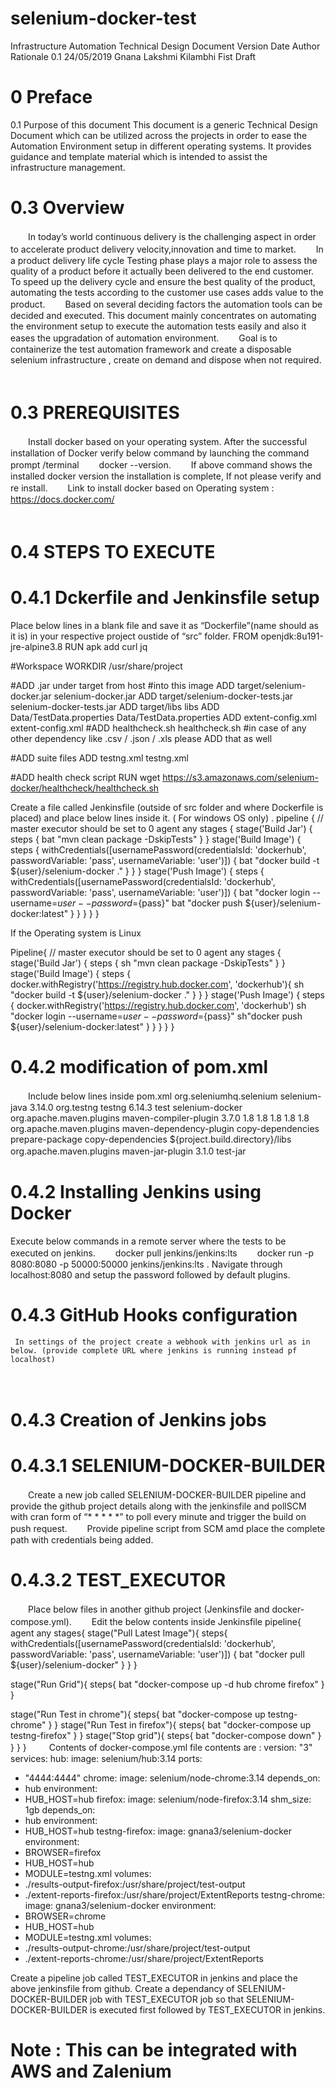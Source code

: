 # selenium-docker-test

Infrastructure Automation
Technical Design Document
Version	Date	Author	Rationale
0.1	24/05/2019	Gnana Lakshmi Kilambhi	Fist Draft


# 0	Preface
0.1	Purpose of this document
This document is a generic Technical Design Document which can be utilized across the projects in order to ease the Automation Environment setup in different operating systems. It provides guidance and template material which is intended to assist the infrastructure management. 
# 0.3	Overview
　　In today’s world continuous delivery is the challenging aspect in order to accelerate product delivery velocity,innovation and time to market.
　　In a product delivery life cycle Testing phase plays a major role to assess the quality of a product before it actually been delivered to the end customer. To speed up the delivery cycle and ensure the best quality of the product, automating the tests according to the customer use cases adds value to the product.
　　Based on several deciding factors the automation tools can be decided and executed. This document mainly concentrates on automating the environment setup to execute the automation tests easily and also it eases the upgradation of automation environment.
　　Goal is to containerize the test automation framework and create a disposable selenium infrastructure , create on demand and dispose when not required.
　　
# 0.3 PREREQUISITES
　　Install docker based on your operating system. After the successful installation of Docker verify below command by launching the command prompt /terminal 
　　docker --version.
　　If above command shows the installed docker version the installation is complete, If not please verify and re install.
　　Link to install docker based on Operating system : https://docs.docker.com/  
　　
　　
　　
　　
　　
　　
# 0.4 STEPS TO EXECUTE
# 0.4.1 Dckerfile and Jenkinsfile setup 
Place below lines in a blank file and save it as “Dockerfile”(name should as it is) in your respective project oustide of “src” folder.
FROM openjdk:8u191-jre-alpine3.8
RUN apk add curl jq

#Workspace
WORKDIR /usr/share/project

#ADD .jar under target from host
#into this image
ADD target/selenium-docker.jar selenium-docker.jar
ADD target/selenium-docker-tests.jar selenium-docker-tests.jar
ADD target/libs libs
ADD Data/TestData.properties Data/TestData.properties
ADD extent-config.xml extent-config.xml
#ADD healthcheck.sh healthcheck.sh
#in case of any other dependency like .csv / .json / .xls please ADD that as well

#ADD suite files
ADD testng.xml testng.xml

#ADD health check script
RUN wget https://s3.amazonaws.com/selenium-docker/healthcheck/healthcheck.sh

Create a file called Jenkinsfile (outside of src folder and where Dockerfile is placed) and place below lines inside it. ( For windows OS only) .
pipeline {
// master executor should be set to 0
agent any
stages {
stage('Build Jar') {
steps {
bat "mvn clean package -DskipTests"
}
}
stage('Build Image') {
steps {
withCredentials([usernamePassword(credentialsId: 'dockerhub', passwordVariable: 'pass', usernameVariable: 'user')]) {
bat "docker build -t ${user}/selenium-docker ."
}
}
}
stage('Push Image') {
steps {
withCredentials([usernamePassword(credentialsId: 'dockerhub', passwordVariable: 'pass', usernameVariable: 'user')]) {
bat "docker login --username=${user} --password=${pass}"
bat "docker push ${user}/selenium-docker:latest"
}
}
}
}
}

If the Operating system is Linux

Pipeline{
// master executor should be set to 0
agent any
stages {
stage('Build Jar') {
steps {
sh "mvn clean package -DskipTests"
}
}
stage('Build Image') {
steps {
docker.withRegistry('https://registry.hub.docker.com', 'dockerhub'){
sh "docker build -t ${user}/selenium-docker ."
}
}
}
stage('Push Image') {
steps {
docker.withRegistry('https://registry.hub.docker.com', 'dockerhub')
sh "docker login --username=${user} --password=${pass}"
sh"docker push ${user}/selenium-docker:latest"
}
}
}
}
}


# 0.4.2 modification of pom.xml 
　　Include below lines inside pom.xml
<dependencies>
<dependency>
<groupId>org.seleniumhq.selenium</groupId>
<artifactId>selenium-java</artifactId>
<version>3.14.0</version>
</dependency>
<dependency>
<groupId>org.testng</groupId>
<artifactId>testng</artifactId>
<version>6.14.3</version>
<scope>test</scope>
</dependency>
</dependencies>
<build>
<finalName>selenium-docker</finalName>
<plugins>
<plugin>
<groupId>org.apache.maven.plugins</groupId>
<artifactId>maven-compiler-plugin</artifactId>
<version>3.7.0</version>
<configuration>
<compilerVersion>1.8</compilerVersion>
<source>1.8</source>
<target>1.8</target>
<testSource>1.8</testSource>
<testTarget>1.8</testTarget>
</configuration>
</plugin>
<plugin>
<groupId>org.apache.maven.plugins</groupId>
<artifactId>maven-dependency-plugin</artifactId>
<executions>
<execution>
<id>copy-dependencies</id>
<phase>prepare-package</phase>
<goals>
<goal>copy-dependencies</goal>
</goals>
<configuration>
<outputDirectory>
${project.build.directory}/libs
</outputDirectory>
</configuration>
</execution>
</executions>
</plugin>
<plugin>
<groupId>org.apache.maven.plugins</groupId>
<artifactId>maven-jar-plugin</artifactId>
<version>3.1.0</version>
<executions>
<execution>
<goals>
<goal>test-jar</goal>
</goals>
</execution>
</executions>
</plugin>
</plugins>
</build>
　　
　　
# 0.4.2 Installing Jenkins using Docker 
Execute below commands in a remote server where the tests to be executed on jenkins. 
　　docker pull jenkins/jenkins:lts
　　docker run -p 8080:8080 -p 50000:50000 jenkins/jenkins:lts .
Navigate through localhost:8080 and setup the password followed by default plugins.

# 0.4.3 GitHub Hooks configuration
 	 In settings of the project create a webhook with jenkins url as in below. (provide complete URL where jenkins is running instead pf localhost)
　　
# 0.4.3 Creation of Jenkins jobs
# 0.4.3.1 SELENIUM-DOCKER-BUILDER
　　Create a new job called SELENIUM-DOCKER-BUILDER pipeline and provide the github project details along with the jenkinsfile and pollSCM with cran form of  “* * * * *” to poll every minute and trigger the build on push request.
　　Provide pipeline script from SCM amd place the complete path with credentials being added.
# 0.4.3.2 TEST_EXECUTOR
　　Place below files in another github project (Jenkinsfile and docker-compose.yml).
　　Edit the below contents inside Jenkinsfile
pipeline{
agent any
stages{
stage("Pull Latest Image"){
steps{
withCredentials([usernamePassword(credentialsId: 'dockerhub', passwordVariable: 'pass', usernameVariable: 'user')]) {
bat "docker pull ${user}/selenium-docker"
}
}
}

stage("Run Grid"){
steps{
bat "docker-compose up -d hub chrome firefox"
}
}

stage("Run Test in chrome"){
steps{
bat "docker-compose up testng-chrome"
}
}
stage("Run Test in firefox"){
steps{
bat "docker-compose up testng-firefox"
}
}
stage("Stop grid"){
steps{
bat "docker-compose down"
}
}
}
}
　　
Contents of docker-compose.yml file contents are :
version: "3"
services:
hub:
image: selenium/hub:3.14
ports:
- "4444:4444"
chrome:
image: selenium/node-chrome:3.14
depends_on:
- hub
environment:
- HUB_HOST=hub
firefox:
image: selenium/node-firefox:3.14
shm_size: 1gb
depends_on:
- hub
environment:
- HUB_HOST=hub
testng-firefox:
image: gnana3/selenium-docker
environment:
- BROWSER=firefox
- HUB_HOST=hub
- MODULE=testng.xml
volumes:
- ./results-output-firefox:/usr/share/project/test-output
- ./extent-reports-firefox:/usr/share/project/ExtentReports
testng-chrome:
image: gnana3/selenium-docker
environment:
- BROWSER=chrome
- HUB_HOST=hub
- MODULE=testng.xml
volumes:
- ./results-output-chrome:/usr/share/project/test-output
- ./extent-reports-chrome:/usr/share/project/ExtentReports

Create a pipeline job called TEST_EXECUTOR in jenkins and place the above jenkinsfile from github.
Create a dependancy of SELENIUM-DOCKER-BUILDER job with TEST_EXECUTOR job so that SELENIUM-DOCKER-BUILDER is executed first followed by TEST_EXECUTOR in jenkins.

# Note : This can be integrated with AWS and Zalenium 

